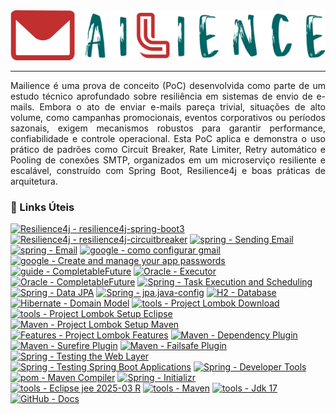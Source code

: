<div align="justify">
    <div align="center">
        <picture>
            <img alt="MF - Mail Forge" src="./docs/banner.png" />
        </picture>
    </div>
    <hr />
    <p>
        Mailience é uma prova de conceito (PoC) desenvolvida como parte de um estudo técnico aprofundado sobre resiliência em sistemas de envio de e-mails. Embora o ato de enviar e-mails pareça trivial, situações de alto volume, como campanhas promocionais, eventos corporativos ou períodos sazonais, exigem mecanismos robustos para garantir performance, confiabilidade e controle operacional. Esta PoC aplica e demonstra o uso prático de padrões como Circuit Breaker, Rate Limiter, Retry automático e Pooling de conexões SMTP, organizados em um microserviço resiliente e escalável, construído com Spring Boot, Resilience4j e boas práticas de arquitetura.
    </p>
    <h3>🔗 Links Úteis</h3>
    <div align="left"> 

   [![Resilience4j - resilience4j-spring-boot3](https://img.shields.io/badge/spring--boot3-resilience4j-FFB3E6)](https://resilience4j.readme.io/docs/getting-started-3)
    [![Resilience4j - resilience4j-circuitbreaker](https://img.shields.io/badge/circuitbreaker-resilience4j-FFABAB)](https://resilience4j.readme.io/docs/circuitbreaker)
    [![spring - Sending Email](https://img.shields.io/badge/Sending%20Email-spring-A1E7FF)](https://docs.spring.io/spring-boot/reference/io/email.html)
    [![spring - Email](https://img.shields.io/badge/Email-spring-FFF5B7)](https://docs.spring.io/spring-framework/reference/integration/email.html)
    [![google - como configurar gmail](https://img.shields.io/badge/como%20configurar%20gmail-google-B2F2BB)](https://support.google.com/accounts/answer/185833)
    [![google - Create and manage your app passwords](https://img.shields.io/badge/Create%20and%20manage%20your%20app%20passwords-google-A6C6F6)](https://myaccount.google.com/apppasswords)
    [![guide - CompletableFuture](https://img.shields.io/badge/Completable--Future-guide-FFB3E6)](https://concurrencydeepdives.com/guide-completable-future/)
    [![Oracle - Executor](https://img.shields.io/badge/Executor-oracle-FFC3A0)](https://docs.oracle.com/en/java/javase/17/docs/api/java.base/java/util/concurrent/Executor.html)
    [![Oracle - CompletableFuture](https://img.shields.io/badge/CompletableFuture-oracle-A6B6F6)](https://docs.oracle.com/en/java/javase/17/docs/api/java.base/java/util/concurrent/CompletableFuture.html)
    [![Spring - Task Execution and Scheduling](https://img.shields.io/badge/Task%20Execution%20and%20Scheduling-Spring-B2F2BB)](https://docs.spring.io/spring-framework/reference/integration/scheduling.html)
    [![Spring - Data JPA](https://img.shields.io/badge/Spring%20Data%20JPA-Spring-FFF5B7)](https://docs.spring.io/spring-data/jpa/reference/jpa.html)
    [![Spring - jpa.java-config](https://img.shields.io/badge/jpa.java--config-FFABAB)](https://docs.spring.io/spring-data/jpa/reference/repositories/create-instances.html#jpa.java-config)
    [![H2 - Database](https://img.shields.io/badge/Database-H2-A6C6F6)](https://www.h2database.com/html/installation.html)
    [![Hibernate - Domain Model](https://img.shields.io/badge/Domain%20Model-Hibernate-FFB3E6)](https://docs.jboss.org/hibernate/orm/current/userguide/html_single/Hibernate_User_Guide.html#domain-model)
    [![tools - Project Lombok Download](https://img.shields.io/badge/Project%20Lombok-Download-FFC3A0)](https://projectlombok.org/download)
    [![tools - Project Lombok Setup Eclipse](https://img.shields.io/badge/Project%20Lombok--Setup-Eclipse-A1E7FF)](https://projectlombok.org/setup/eclipse)
    [![Maven - Project Lombok Setup Maven](https://img.shields.io/badge/Project%20Lombok--Setup-Maven-B2F2BB)](https://projectlombok.org/setup/maven)
    [![Features - Project Lombok Features](https://img.shields.io/badge/Project%20Lombok-Features-FFF5B7)](https://projectlombok.org/features/)
    [![Maven - Dependency Plugin](https://img.shields.io/badge/Dependency%20Plugin-Maven-FFABAB)](https://maven.apache.org/plugins/maven-dependency-plugin/usage.html)
    [![Maven - Surefire Plugin](https://img.shields.io/badge/Surefire%20Plugin-Maven-FFB3E6)](https://maven.apache.org/surefire/maven-surefire-plugin/#maven-surefire-plugin)
    [![Maven - Failsafe Plugin](https://img.shields.io/badge/Failsafe%20Plugin-Maven-A6B6F6)](https://maven.apache.org/surefire/maven-failsafe-plugin/#maven-failsafe-plugin)
    [![Spring - Testing the Web Layer](https://img.shields.io/badge/Testing%20the%20Web%20Layer-Spring-FFC3A0)](https://spring.io/guides/gs/testing-web)
    [![Spring - Testing Spring Boot Applications](https://img.shields.io/badge/Testing%20Spring%20Boot%20Applications-Spring-A1E7FF)](https://docs.spring.io/spring-boot/reference/testing/spring-boot-applications.html)
    [![Spring - Developer Tools](https://img.shields.io/badge/Developer%20Tools-Spring-FFB3E6)](https://docs.spring.io/spring-boot/reference/using/devtools.html)
    [![pom - Maven Compiler](https://img.shields.io/badge/Maven%20Compiler%20Plugin-V3.9.9-FF77FF)](https://maven.apache.org/plugins/maven-compiler-plugin/)
    [![Spring - Initializr](https://img.shields.io/badge/Initializr-V3.4.4-FFF5B7)](https://start.spring.io/)
    [![tools - Eclipse jee 2025-03 R](https://img.shields.io/badge/Eclipse%20IDE-2025--03%20R-FFC3A0)](https://www.eclipse.org/downloads/download.php?file=/technology/epp/downloads/release/2025-03/R/eclipse-jee-2025-03-R-win32-x86_64.zip)
    [![tools - Maven](https://img.shields.io/badge/Apache%20Maven-V3.9.9-B2F2BB)](https://dlcdn.apache.org/maven/maven-3/3.9.9/binaries/apache-maven-3.9.9-bin.zip)
    [![tools - Jdk 17](https://img.shields.io/badge/Java%20SE%20Development%20Kit-V17.0.12-A6C6F6)](https://www.oracle.com/java/technologies/javase/jdk17-archive-downloads.html)
    [![GitHub - Docs](https://img.shields.io/badge/Docs-GitHub-FFABAB)](https://docs.github.com/en)
</div>